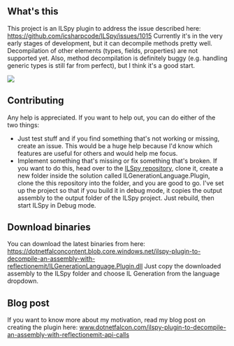 ## What's this
This project is an ILSpy plugin to address the issue described here: https://github.com/icsharpcode/ILSpy/issues/1015
Currently it's in the very early stages of development, but it can decompile methods pretty well. Decompilation of other elements (types, fields, properties) are not supported yet. Also, method decompilation is definitely buggy (e.g. handling generic types is still far from perfect), but I think it's a good start.

![](https://dotnetfalconcontent.blob.core.windows.net/ilspy-plugin-to-decompile-an-assembly-with-reflectionemit/example.png)

## Contributing
Any help is appreciated. If you want to help out, you can do either of the two things:
* Just test stuff and if you find something that's not working or missing, create an issue. This would be a huge help because I'd know which features are useful for others and would help me focus.
* Implement something that's missing or fix something that's broken. If you want to do this, head over to the [ILSpy repository](https://github.com/icsharpcode/ILSpy), clone it, create a new folder inside the solution called ILGenerationLanguage.Plugin, clone the this repository into the folder, and you are good to go. I've set up the project so that if you build it in debug mode, it copies the output assembly to the output folder of the ILSpy project. Just rebuild, then start ILSpy in Debug mode.

## Download binaries
You can download the latest binaries from here: https://dotnetfalconcontent.blob.core.windows.net/ilspy-plugin-to-decompile-an-assembly-with-reflectionemit/ILGenerationLanguage.Plugin.dll
Just copy the downloaded assembly to the ILSpy folder and choose IL Generation from the language dropdown.

## Blog post
If you want to know more about my motivation, read my blog post on creating the plugin here:
www.dotnetfalcon.com/ilspy-plugin-to-decompile-an-assembly-with-reflectionemit-api-calls
